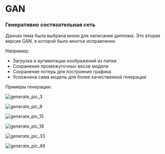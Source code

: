 # GAN

### Генеративно состязательная сеть

Данная тема была выбрана мною для написания диплома.
Это вторая версия GAN, в которой было многое исправленно

Например: 
- Загрузка и аугментации изображений из папки
- Сохранение промежуточных весов модели
- Сохранение потерь для построения графика
- Усложнена сама модель для более качественной генерации


Примеры генерации:

![generate_pic_3](https://github.com/EternalTilted/GAN/assets/94389581/ebd14efc-00c7-403a-9080-47e72bae33e1)

![generate_pic_8](https://github.com/EternalTilted/GAN/assets/94389581/3dd8fa9a-7e2f-4cfc-9b40-41d07e225893)

![generate_pic_15](https://github.com/EternalTilted/GAN/assets/94389581/1ece82e1-c252-406d-af51-045ec98bf32c)

![generate_pic_18](https://github.com/EternalTilted/GAN/assets/94389581/9c445ff6-41c7-46bf-97b6-61a14bac2bad)

![generate_pic_33](https://github.com/EternalTilted/GAN/assets/94389581/821e911b-680f-44f9-98bb-fcce55bdea59)

![generate_pic_49](https://github.com/EternalTilted/GAN/assets/94389581/2cea3096-4a86-4157-ad11-b055fd151a4b)
